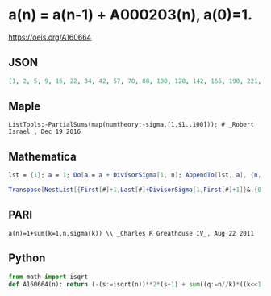 # a\(n\) \= a\(n\-1\) \+ A000203\(n\), a\(0\)\=1\.
https://oeis.org/A160664
## JSON
```JSON
[1, 2, 5, 9, 16, 22, 34, 42, 57, 70, 88, 100, 128, 142, 166, 190, 221, 239, 278, 298, 340, 372, 408, 432, 492, 523, 565, 605, 661, 691, 763, 795, 858, 906, 960, 1008, 1099, 1137, 1197, 1253, 1343, 1385, 1481, 1525, 1609, 1687, 1759, 1807, 1931, 1988, 2081, 2153]
```
## Maple
```Maple
ListTools:-PartialSums(map(numtheory:-sigma,[1,$1..100])); # _Robert Israel_, Dec 19 2016
```
## Mathematica
```Mathematica
lst = {1}; a = 1; Do[a = a + DivisorSigma[1, n]; AppendTo[lst, a], {n, 80}]; lst (* _Carl Najafi_, Aug 21 2011 *)
```
```Mathematica
Transpose[NestList[{First[#]+1,Last[#]+DivisorSigma[1,First[#]+1]}&,{0,1},50]][[2]] (* _Harvey P. Dale_, May 05 2012 *)
```
## PARI
```PARI
a(n)=1+sum(k=1,n,sigma(k)) \\ _Charles R Greathouse IV_, Aug 22 2011
```
## Python
```Python
from math import isqrt
def A160664(n): return (-(s:=isqrt(n))**2*(s+1) + sum((q:=n//k)*((k<<1)+q+1) for k in range(1,s+1))>>1)+1 # _Chai Wah Wu_, Oct 22 2023
```

